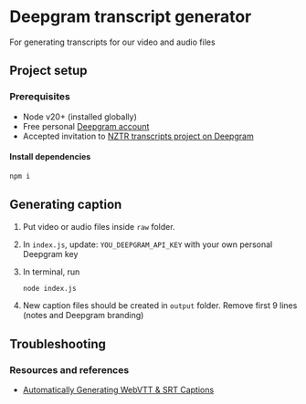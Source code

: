 # Deepgram transcript generator

For generating transcripts for our video and audio files

## Project setup

### Prerequisites

- Node v20+ (installed globally)
- Free personal [Deepgram account](https://console.deepgram.com/signup?jump=keys)
- Accepted invitation to [NZTR transcripts project on Deepgram](https://console.deepgram.com/project/2088fcfb-2f5f-4a25-905d-cdc6e3302db4)

#### Install dependencies

```bash
npm i
```

## Generating caption

1. Put video or audio files inside `raw` folder.
2. In `index.js`, update: `YOU_DEEPGRAM_API_KEY` with your own personal Deepgram key

3. In terminal, run
   ```bash
   node index.js
   ```
4. New caption files should be created in `output` folder. Remove first 9 lines (notes and Deepgram branding)

## Troubleshooting

### Resources and references

- [Automatically Generating WebVTT & SRT Captions](https://developers.deepgram.com/docs/automatically-generating-webvtt-and-srt-captions)
